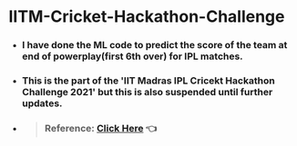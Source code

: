 # IITM-Cricket-Hackathon-Challenge
* ### I have done the ML code to predict the score of the team at end of powerplay(first 6th over) for IPL matches.
* ### This is the part of the 'IIT Madras IPL Cricekt Hackathon Challenge 2021' but this is also suspended until further updates.
* > ### Reference: [Click Here](https://youtu.be/BpedarBnp08) 👈
